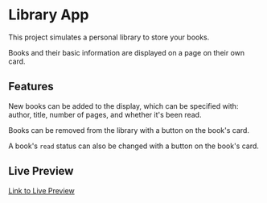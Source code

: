 # Library App

This project simulates a personal library to store your books.

Books and their basic information are displayed on a page on their own card.

## Features

New books can be added to the display, which can be specified with: author, title, number of pages, and whether it's been read.

Books can be removed from the library with a button on the book's card.

A book's `read` status can also be changed with a button on the book's card.

## Live Preview

[Link to Live Preview](https://jinhakimgh.github.io/Library)

